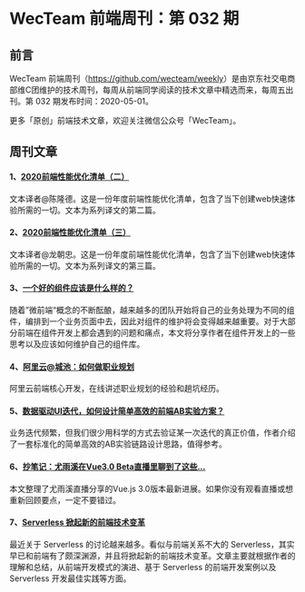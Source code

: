 # WecTeam 前端周刊：第 032 期

## 前言

WecTeam 前端周刊（<https://github.com/wecteam/weekly>）是由京东社交电商部维C团维护的技术周刊，每周从前端同学阅读的技术文章中精选而来，每周五出刊。第 032 期发布时间：2020-05-01。

更多「原创」前端技术文章，欢迎关注微信公众号「WecTeam」。

## 周刊文章

#### 1、[2020前端性能优化清单（二）](https://mp.weixin.qq.com/s/7NJv21Dz7eGFFt-c3qitWw)

文本译者@陈隆德。这是一份年度前端性能优化清单，包含了当下创建web快速体验所需的一切。文本为系列译文的第二篇。

#### 2、[2020前端性能优化清单（三）](https://mp.weixin.qq.com/s/J1hMFK9LfzvTNvEtyOwE-Q)

文本译者@龙朝忠。这是一份年度前端性能优化清单，包含了当下创建web快速体验所需的一切。文本为系列译文的第三篇。

#### 3、[一个好的组件应该是什么样的？](https://mp.weixin.qq.com/s/P3pwzn1pmoGzjnS8nVyMgg)

随着”微前端“概念的不断酝酿，越来越多的团队开始将自己的业务处理为不同的组件，编排到一个业务页面中去，因此对组件的维护将会变得越来越重要。对于大部分前端在组件开发上都会遇到的问题和痛点，本文将分享作者在组件开发上的一些思考以及应该如何维护自己的组件库。

#### 4、[阿里云@城池：如何做职业规划](https://mp.weixin.qq.com/s/U206IFHpxa_ZCi50eDtz6g)

阿里云前端核心开发，在线讲述职业规划的经验和趟坑经历。

#### 5、[数据驱动UI迭代，如何设计简单高效的前端AB实验方案？](https://mp.weixin.qq.com/s/ZbElnhh9Eit6pT-pmuFx5A)

业务迭代频繁，但我们很少用科学的方式去验证某一次迭代的真正价值，作者介绍了一套标准化的简单高效的AB实验链路设计思路，值得参考。

#### 6、[抄笔记：尤雨溪在Vue3.0 Beta直播里聊到了这些…](https://juejin.im/post/5e9f6b3251882573a855cd52)

本文整理了尤雨溪直播分享的Vue.js 3.0版本最新进展。如果你没有观看直播或想重新回顾要点，一定不要错过。

#### 7、[Serverless 掀起新的前端技术变革](https://zhuanlan.zhihu.com/p/65914436)

最近关于 Serverless 的讨论越来越多。看似与前端关系不大的 Serverless，其实早已和前端有了颇深渊源，并且将掀起新的前端技术变革。文章主要就根据作者的理解和总结，从前端开发模式的演进、基于 Serverless 的前端开发案例以及 Serverless 开发最佳实践等方面。
